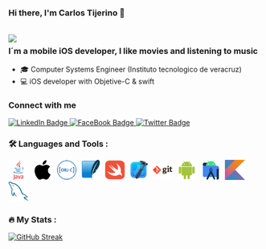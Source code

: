 ### Hi there, I'm Carlos Tijerino 👋

<div id="header" align="center">
  <img src="https://komarev.com/ghpvc/?username=carlosTijerino&style=flat-square&color=blue" alt="" align="left"/>
  <br>
  <img src="https://media.giphy.com/media/fvx95jkua5th3YeThr/giphy.gif" width="100" align="left"/>
</div>

###
<!--
**carlosTijerino/carlosTijerino** is a ✨ _special_ ✨ repository because its `README.md` (this file) appears on your GitHub profile.

Here are some ideas to get you started:

- 🔭 I’m currently working on ...
- 🌱 I’m currently learning ...
- 👯 I’m looking to collaborate on ...
- 🤔 I’m looking for help with ...
- 💬 Ask me about ...
- 📫 How to reach me: ...
- 😄 Pronouns: ...
- ⚡ Fun fact: ...
-->

### I´m a mobile iOS developer, I like movies and listening to music
- :mortar_board: Computer Systems Engineer (Instituto tecnologico de veracruz)
- :computer: iOS developer with Objetive-C & swift


### Connect with me

<div id="badges">
  <a href="https://www.linkedin.com/in/carlos-tijerino-1b384076">
    <img src="https://img.shields.io/badge/LinkedIn-blue?style=for-the-badge&logo=linkedin&logoColor=white" alt="LinkedIn Badge"/>
  </a>
  <a href="your-youtube-URL">
    <img src="https://img.shields.io/badge/FaceBook-3b5998?style=for-the-badge&logo=facebook&logoColor=white" alt="FaceBook Badge"/>
  </a>
  <a href="your-twitter-URL">
    <img src="https://img.shields.io/badge/Twitter-9cf?style=for-the-badge&logo=twitter&logoColor=white" alt="Twitter Badge"/>
  </a>
</div>


### :hammer_and_wrench: Languages and Tools :

<div>
  <img src="https://github.com/devicons/devicon/blob/master/icons/java/java-original-wordmark.svg" title="Java" alt="Java" width="40" height="40"/>&nbsp;
  <img src="https://github.com/devicons/devicon/blob/master/icons/apple/apple-original.svg" title="Java" alt="Java" width="40" height="40"/>&nbsp;
  <img src="https://github.com/devicons/devicon/blob/master/icons/objectivec/objectivec-plain.svg" title="Java" alt="Java" width="40" height="40"/>&nbsp;
  <img src="https://github.com/devicons/devicon/blob/master/icons/sqlite/sqlite-original.svg" title="Java" alt="Java" width="40" height="40"/>&nbsp;
  <img src="https://github.com/devicons/devicon/blob/master/icons/swift/swift-original.svg" title="Java" alt="Java" width="40" height="40"/>&nbsp;
  <img src="https://github.com/devicons/devicon/blob/master/icons/xcode/xcode-original.svg" title="Java" alt="Java" width="40" height="40"/>&nbsp;
  <img src="https://github.com/devicons/devicon/blob/master/icons/git/git-original-wordmark.svg" title="Git" **alt="Git" width="40" height="40"/>&nbsp;
  <img src="https://github.com/devicons/devicon/blob/master/icons/android/android-original.svg" title="Git" **alt="Git" width="40" height="40"/>&nbsp;
  <img src="https://github.com/devicons/devicon/blob/master/icons/androidstudio/androidstudio-original.svg" title="Git" **alt="Git" width="40" height="40"/>&nbsp;
   <img src="https://github.com/devicons/devicon/blob/master/icons/kotlin/kotlin-original.svg" title="Git" **alt="Git" width="40" height="40"/>&nbsp;
 <img src="https://github.com/devicons/devicon/blob/master/icons/mysql/mysql-original.svg" title="Git" **alt="Git" width="40" height="40"/>
 
  
</div>

### :fire: My Stats :

[![GitHub Streak](http://github-readme-streak-stats.herokuapp.com?user=carlosTijerino&theme=dark-smoky&hide_border=true&date_format=M%20j%5B%2C%20Y%5D)](https://git.io/streak-stats)

